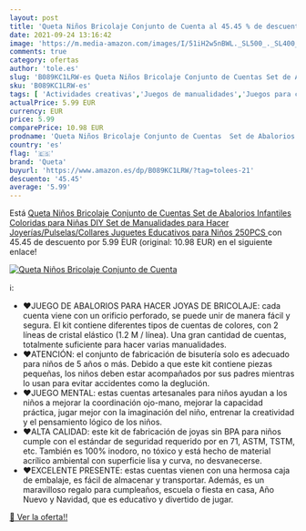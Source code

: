 ```yaml
---
layout: post
title: 'Queta Niños Bricolaje Conjunto de Cuenta al 45.45 % de descuento'
date: 2021-09-24 13:16:42
image: 'https://m.media-amazon.com/images/I/51iH2w5nBWL._SL500_._SL400_.jpg'
comments: true
category: ofertas
author: 'tole.es'
slug: 'B089KC1LRW-es Queta Niños Bricolaje Conjunto de Cuentas Set de Abalorios...'
sku: 'B089KC1LRW-es'
tags: [ 'Actividades creativas','Juegos de manualidades','Juegos para crear joyas','Juguetes','Juguetes y juegos','juguetes','queta', ]
actualPrice: 5.99 EUR
currency: EUR
price: 5.99
comparePrice: 10.98 EUR
prodname: 'Queta Niños Bricolaje Conjunto de Cuentas  Set de Abalorios Infantiles Coloridas para Niñas  DIY Set de Manualidades para Hacer Joyerías/Pulselas/Collares Juguetes Educativos para Niños  250PCS '
country: 'es'
flag: '🇪🇸'
brand: 'Queta'
buyurl: 'https://www.amazon.es/dp/B089KC1LRW/?tag=tolees-21'
descuento: '45.45'
average: '5.99'
---
```


Está [Queta Niños Bricolaje Conjunto de Cuentas  Set de Abalorios Infantiles Coloridas para Niñas  DIY Set de Manualidades para Hacer Joyerías/Pulselas/Collares Juguetes Educativos para Niños  250PCS ](https://www.amazon.es/dp/B089KC1LRW/?tag=tolees-21) con 45.45 de descuento por 5.99 EUR (original: 10.98 EUR) en el siguiente enlace!

[![Queta Niños Bricolaje Conjunto de Cuenta](https://m.media-amazon.com/images/I/51iH2w5nBWL._SL500_._SL400_.jpg)](https://www.amazon.es/dp/B089KC1LRW/?tag=tolees-21)

ℹ️:

- ❤JUEGO DE ABALORIOS PARA HACER JOYAS DE BRICOLAJE: cada cuenta viene con un orificio perforado, se puede unir de manera fácil y segura. El kit contiene diferentes tipos de cuentas de colores, con 2 líneas de cristal elástico (1.2 M / línea). Una gran cantidad de cuentas, totalmente suficiente para hacer varias manualidades.
- ❤ATENCIÓN: el conjunto de fabricación de bisutería solo es adecuado para niños de 5 años o más. Debido a que este kit contiene piezas pequeñas, los niños deben estar acompañados por sus padres mientras lo usan para evitar accidentes como la deglución.
- ❤JUEGO MENTAL: estas cuentas artesanales para niños ayudan a los niños a mejorar la coordinación ojo-mano, mejorar la capacidad práctica, jugar mejor con la imaginación del niño, entrenar la creatividad y el pensamiento lógico de los niños.
- ❤ALTA CALIDAD: este kit de fabricación de joyas sin BPA para niños cumple con el estándar de seguridad requerido por en 71, ASTM, TSTM, etc. También es 100% inodoro, no tóxico y está hecho de material acrílico ambiental con superficie lisa y curva, no desvanecerse.
- ❤EXCELENTE PRESENTE: estas cuentas vienen con una hermosa caja de embalaje, es fácil de almacenar y transportar. Además, es un maravilloso regalo para cumpleaños, escuela o fiesta en casa, Año Nuevo y Navidad, que es educativo y divertido de jugar.

[🛒 Ver la oferta!!](https://www.amazon.es/dp/B089KC1LRW/?tag=tolees-21)
